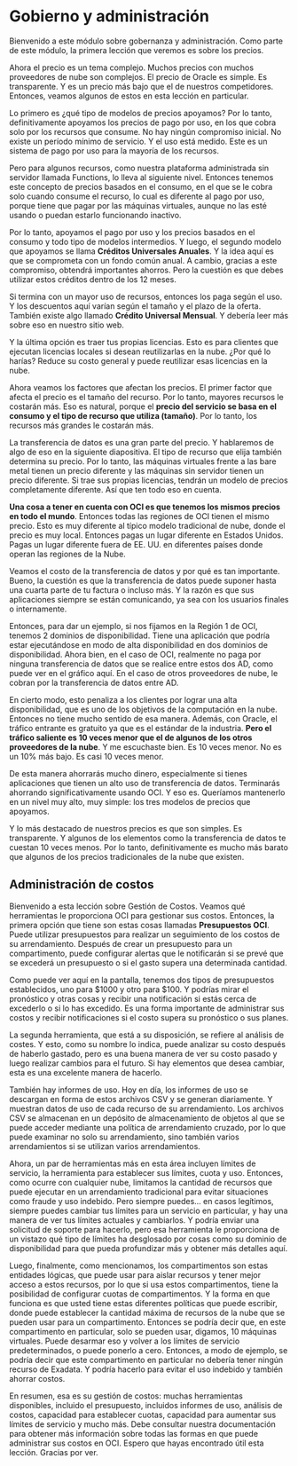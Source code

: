 # Gobierno y administración

Bienvenido a este módulo sobre gobernanza y administración. Como parte de este módulo, la primera lección que veremos es sobre los precios. 

Ahora el precio es un tema complejo. Muchos precios con muchos proveedores de nube son complejos. El precio de Oracle es simple. Es transparente. Y es un precio más bajo que el de nuestros competidores. Entonces, veamos algunos de estos en esta lección en particular.

Lo primero es ¿qué tipo de modelos de precios apoyamos? Por lo tanto, definitivamente apoyamos los precios de pago por uso, en los que cobra solo por los recursos que consume. No hay ningún compromiso inicial. No existe un período mínimo de servicio. Y el uso está medido. Este es un sistema de pago por uso para la mayoría de los recursos.

Pero para algunos recursos, como nuestra plataforma administrada sin servidor llamada Functions, lo lleva al siguiente nivel. Entonces tenemos este concepto de precios basados ​​en el consumo, en el que se le cobra solo cuando consume el recurso, lo cual es diferente al pago por uso, porque tiene que pagar por las máquinas virtuales, aunque no las esté usando o puedan estarlo funcionando inactivo.

Por lo tanto, apoyamos el pago por uso y los precios basados ​​en el consumo y todo tipo de modelos intermedios. Y luego, el segundo modelo que apoyamos se llama **Créditos Universales Anuales**. Y la idea aquí es que se comprometa con un fondo común anual. A cambio, gracias a este compromiso, obtendrá importantes ahorros. Pero la cuestión es que debes utilizar estos créditos dentro de los 12 meses.

Si termina con un mayor uso de recursos, entonces los paga según el uso. Y los descuentos aquí varían según el tamaño y el plazo de la oferta. También existe algo llamado **Crédito Universal Mensual**. Y debería leer más sobre eso en nuestro sitio web.

Y la última opción es traer tus propias licencias. Esto es para clientes que ejecutan licencias locales si desean reutilizarlas en la nube. ¿Por qué lo harías? Reduce su costo general y puede reutilizar esas licencias en la nube.

Ahora veamos los factores que afectan los precios. El primer factor que afecta el precio es el tamaño del recurso. Por lo tanto, mayores recursos le costarán más. Eso es natural, porque el **precio del servicio se basa en el consumo y el tipo de recurso que utiliza (tamaño)**. Por lo tanto, los recursos más grandes le costarán más.

La transferencia de datos es una gran parte del precio. Y hablaremos de algo de eso en la siguiente diapositiva. El tipo de recurso que elija también determina su precio. Por lo tanto, las máquinas virtuales frente a las bare metal tienen un precio diferente y las máquinas sin servidor tienen un precio diferente. Si trae sus propias licencias, tendrán un modelo de precios completamente diferente. Así que ten todo eso en cuenta.

**Una cosa a tener en cuenta con OCI es que tenemos los mismos precios en todo el mundo**. Entonces todas las regiones de OCI tienen el mismo precio. Esto es muy diferente al típico modelo tradicional de nube, donde el precio es muy local. Entonces pagas un lugar diferente en Estados Unidos. Pagas un lugar diferente fuera de EE. UU. en diferentes países donde operan las regiones de la Nube.

Veamos el costo de la transferencia de datos y por qué es tan importante. Bueno, la cuestión es que la transferencia de datos puede suponer hasta una cuarta parte de tu factura o incluso más. Y la razón es que sus aplicaciones siempre se están comunicando, ya sea con los usuarios finales o internamente.

Entonces, para dar un ejemplo, si nos fijamos en la Región 1 de OCI, tenemos 2 dominios de disponibilidad. Tiene una aplicación que podría estar ejecutándose en modo de alta disponibilidad en dos dominios de disponibilidad. Ahora bien, en el caso de OCI, realmente no paga por ninguna transferencia de datos que se realice entre estos dos AD, como puede ver en el gráfico aquí. En el caso de otros proveedores de nube, le cobran por la transferencia de datos entre AD.

En cierto modo, esto penaliza a los clientes por lograr una alta disponibilidad, que es uno de los objetivos de la computación en la nube. Entonces no tiene mucho sentido de esa manera. Además, con Oracle, el tráfico entrante es gratuito ya que es el estándar de la industria. **Pero el tráfico saliente es 10 veces menor que el de algunos de los otros proveedores de la nube**. Y me escuchaste bien. Es 10 veces menor. No es un 10% más bajo. Es casi 10 veces menor.

De esta manera ahorrarás mucho dinero, especialmente si tienes aplicaciones que tienen un alto uso de transferencia de datos. Terminarás ahorrando significativamente usando OCI. Y eso es. Queríamos mantenerlo en un nivel muy alto, muy simple: los tres modelos de precios que apoyamos.

Y lo más destacado de nuestros precios es que son simples. Es transparente. Y algunos de los elementos como la transferencia de datos te cuestan 10 veces menos. Por lo tanto, definitivamente es mucho más barato que algunos de los precios tradicionales de la nube que existen.

## Administración de costos

Bienvenido a esta lección sobre Gestión de Costos. Veamos qué herramientas le proporciona OCI para gestionar sus costos. Entonces, la primera opción que tiene son estas cosas llamadas **Presupuestos OCI**. Puede utilizar presupuestos para realizar un seguimiento de los costos de su arrendamiento. Después de crear un presupuesto para un compartimento, puede configurar alertas que le notificarán si se prevé que se excederá un presupuesto o si el gasto supera una determinada cantidad.

Como puede ver aquí en la pantalla, tenemos dos tipos de presupuestos establecidos, uno para $1000 y otro para $100. Y podrías mirar el pronóstico y otras cosas y recibir una notificación si estás cerca de excederlo o si lo has excedido. Es una forma importante de administrar sus costos y recibir notificaciones si el costo supera su pronóstico o sus planes.

La segunda herramienta, que está a su disposición, se refiere al análisis de costes. Y esto, como su nombre lo indica, puede analizar su costo después de haberlo gastado, pero es una buena manera de ver su costo pasado y luego realizar cambios para el futuro. Si hay elementos que desea cambiar, esta es una excelente manera de hacerlo.

También hay informes de uso. Hoy en día, los informes de uso se descargan en forma de estos archivos CSV y se generan diariamente. Y muestran datos de uso de cada recurso de su arrendamiento. Los archivos CSV se almacenan en un depósito de almacenamiento de objetos al que se puede acceder mediante una política de arrendamiento cruzado, por lo que puede examinar no solo su arrendamiento, sino también varios arrendamientos si se utilizan varios arrendamientos.

Ahora, un par de herramientas más en esta área incluyen límites de servicio, la herramienta para establecer sus límites, cuota y uso. Entonces, como ocurre con cualquier nube, limitamos la cantidad de recursos que puede ejecutar en un arrendamiento tradicional para evitar situaciones como fraude y uso indebido. Pero siempre puedes... en casos legítimos, siempre puedes cambiar tus límites para un servicio en particular, y hay una manera de ver tus límites actuales y cambiarlos. Y podría enviar una solicitud de soporte para hacerlo, pero esa herramienta le proporciona de un vistazo qué tipo de límites ha desglosado por cosas como su dominio de disponibilidad para que pueda profundizar más y obtener más detalles aquí.

Luego, finalmente, como mencionamos, los compartimentos son estas entidades lógicas, que puede usar para aislar recursos y tener mejor acceso a estos recursos, por lo que si usa estos compartimentos, tiene la posibilidad de configurar cuotas de compartimentos. Y la forma en que funciona es que usted tiene estas diferentes políticas que puede escribir, donde puede establecer la cantidad máxima de recursos de la nube que se pueden usar para un compartimento. Entonces se podría decir que, en este compartimento en particular, solo se pueden usar, digamos, 10 máquinas virtuales. Puede desarmar eso y volver a los límites de servicio predeterminados, o puede ponerlo a cero. Entonces, a modo de ejemplo, se podría decir que este compartimento en particular no debería tener ningún recurso de Exadata. Y podría hacerlo para evitar el uso indebido y también ahorrar costos.

En resumen, esa es su gestión de costos: muchas herramientas disponibles, incluido el presupuesto, incluidos informes de uso, análisis de costos, capacidad para establecer cuotas, capacidad para aumentar sus límites de servicio y mucho más. Debe consultar nuestra documentación para obtener más información sobre todas las formas en que puede administrar sus costos en OCI. Espero que hayas encontrado útil esta lección. Gracias por ver.
